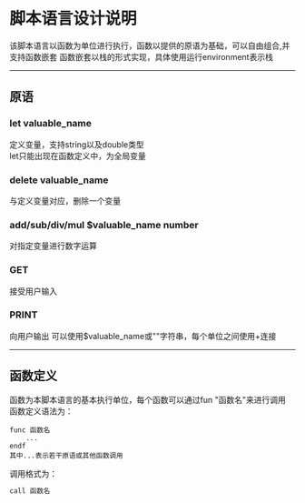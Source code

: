 # 脚本语言设计说明
该脚本语言以函数为单位进行执行，函数以提供的原语为基础，可以自由组合,并支持函数嵌套 函数嵌套以栈的形式实现，具体使用运行environment表示栈
***
## 原语
### let valuable_name
定义变量，支持string以及double类型    
let只能出现在函数定义中，为全局变量    
### delete valuable_name 
与定义变量对应，删除一个变量
### add/sub/div/mul $valuable_name number
对指定变量进行数字运算
### GET
接受用户输入
### PRINT
向用户输出
可以使用$valuable_name或""字符串，每个单位之间使用+连接
***
## 函数定义
函数为本脚本语言的基本执行单位，每个函数可以通过fun "函数名"来进行调用
函数定义语法为：
```
func 函数名
    ...
endf
其中...表示若干原语或其他函数调用
```
调用格式为：
```c++
call 函数名
```